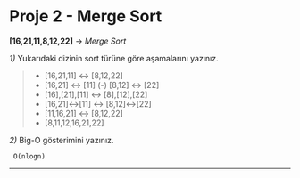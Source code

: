 # Proje 2 - Merge Sort
**[16,21,11,8,12,22]** -> *Merge Sort*

*1)* Yukarıdaki dizinin sort türüne göre aşamalarını yazınız.

>- [16,21,11] ↔ [8,12,22]
>- [16,21] ↔ [11]  (-)  [8,12] ↔ [22] 
>- [16],[21],[11] ↔ [8],[12],[22]
>- [16,21]↔[11] ↔ [8,12]↔[22]
>- [11,16,21] ↔ [8,12,22]
>- [8,11,12,16,21,22]

*2)* Big-O gösterimini yazınız.

```
 O(nlogn)
```

---
